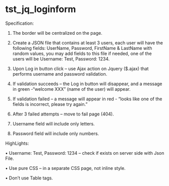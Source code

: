 # tst_jq_loginform

Specification: 
1.	The border will be centralized on the page.

2.	Create a JSON file that contains at least 3 users, each user will have the following fields: UserName, Password, FirstName & LastName  with random values, you may add fields to this file if needed, one of the users will be Username: Test, Password: 1234.

3.	Upon Log in button click – use Ajax action on Jquery ($.ajax) that performs username and password validation.

4.	If validation succeeds – the Log in button will disappear, and a message in green -“welcome XXX” (name of the user) will appear.

5.	If validation failed – a message will appear in red - “looks like one of the fields is incorrect, please try again.”

6.	After 3 failed attempts – move to fail page (404). 

7.	Username field will include only letters.

8.	Password field will include only numbers.

HighLights:

•	Username: Test, Password: 1234 – check if exists on server side with Json File.

•	Use pure CSS – in a separate CSS page, not inline style.

•	Don’t use Table tags.
